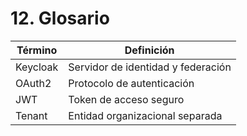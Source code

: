 # 12. Glosario

| Término   | Definición |
|-----------|------------|
| Keycloak  | Servidor de identidad y federación |
| OAuth2    | Protocolo de autenticación |
| JWT       | Token de acceso seguro |
| Tenant    | Entidad organizacional separada |
